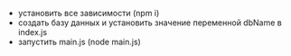 - установить все зависимости (npm i)
- создать базу данных и установить значение переменной dbName в index.js
- запустить main.js (node main.js)
